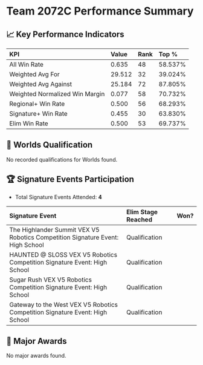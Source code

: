 # Team 2072C Performance Summary

## 📈 Key Performance Indicators
| KPI | Value | Rank | Top % |
|:---|:-----|:----|:------|
| All Win Rate | 0.635 | 48 | 58.537% |
| Weighted Avg For | 29.512 | 32 | 39.024% |
| Weighted Avg Against | 25.184 | 72 | 87.805% |
| Weighted Normalized Win Margin | 0.077 | 58 | 70.732% |
| Regional+ Win Rate | 0.500 | 56 | 68.293% |
| Signature+ Win Rate | 0.455 | 30 | 63.830% |
| Elim Win Rate | 0.500 | 53 | 69.737% |


## 🎯 Worlds Qualification
No recorded qualifications for Worlds found.

## 🏆 Signature Events Participation
- Total Signature Events Attended: **4**

| Signature Event | Elim Stage Reached | Won? |
|:----------------|:-------------------|:----|
| The Highlander Summit VEX V5 Robotics Competition Signature Event: High School | Qualification |  |
| HAUNTED @ SLOSS VEX V5 Robotics Competition Signature Event: High School | Qualification |  |
| Sugar Rush VEX V5 Robotics Competition Signature Event: High School | Qualification |  |
| Gateway to the West VEX V5 Robotics Competition Signature Event: High School | Qualification |  |


## 🥇 Major Awards
No major awards found.
